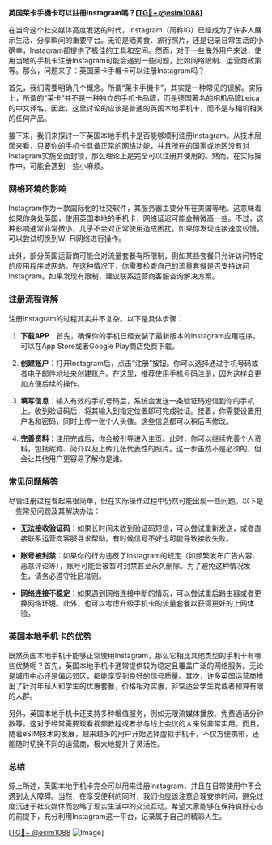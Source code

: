 **英国莱卡手機卡可以註冊Instagram嗎？[[TG💪+ @esim1088](https://t.me/s/esim1088)]**

在当今这个社交媒体高度发达的时代，Instagram（简称IG）已经成为了许多人展示生活、分享瞬间的重要平台。无论是晒美食、旅行照片，还是记录日常生活的小确幸，Instagram都提供了极佳的工具和空间。然而，对于一些海外用户来说，使用当地的手机卡注册Instagram可能会遇到一些问题，比如网络限制、运营商政策等。那么，问题来了：英国莱卡手機卡可以注册Instagram吗？

首先，我们需要明确几个概念。所谓“莱卡手機卡”，其实是一种常见的误解。实际上，所谓的“莱卡”并不是一种独立的手机卡品牌，而是德国著名的相机品牌Leica的中文译名。因此，这里讨论的应该是普通的英国本地手机卡，而不是与相机相关的任何产品。

接下来，我们来探讨一下英国本地手机卡是否能够顺利注册Instagram。从技术层面来看，只要你的手机卡具备正常的网络功能，并且所在的国家或地区没有对Instagram实施全面封锁，那么理论上是完全可以注册并使用的。然而，在实际操作中，可能会遇到一些小麻烦。

### 网络环境的影响

Instagram作为一款国际化的社交软件，其服务器主要分布在美国等地。这意味着如果你身处英国，使用英国本地的手机卡，网络延迟可能会稍微高一些。不过，这种影响通常非常微小，几乎不会对正常使用造成困扰。如果你发现连接速度较慢，可以尝试切换到Wi-Fi网络进行操作。

此外，部分英国运营商可能会对流量套餐有所限制，例如某些套餐只允许访问特定的应用程序或网站。在这种情况下，你需要检查自己的流量套餐是否支持访问Instagram。如果发现有限制，建议联系运营商客服咨询解决方案。

### 注册流程详解

注册Instagram的过程其实并不复杂。以下是具体步骤：

1. **下载APP**：首先，确保你的手机已经安装了最新版本的Instagram应用程序。可以在App Store或者Google Play商店免费下载。
   
2. **创建账户**：打开Instagram后，点击“注册”按钮。你可以选择通过手机号码或者电子邮件地址来创建账户。在这里，推荐使用手机号码注册，因为这样会更加方便后续的操作。

3. **填写信息**：输入有效的手机号码后，系统会发送一条验证码短信到你的手机上。收到验证码后，将其输入到指定位置即可完成验证。接着，你需要设置用户名和密码，同时上传一张个人头像。这些信息都可以稍后再修改。

4. **完善资料**：注册完成后，你会被引导进入主页。此时，你可以继续完善个人资料，包括昵称、简介以及上传几张代表性的照片。这一步虽然不是必须的，但会让其他用户更容易了解你是谁。

### 常见问题解答

尽管注册过程看起来很简单，但在实际操作过程中仍然可能出现一些问题。以下是一些常见问题及其解决办法：

- **无法接收验证码**：如果长时间未收到验证码短信，可以尝试重新发送，或者直接联系运营商客服寻求帮助。有时候信号不好也可能导致接收失败。

- **账号被封禁**：如果你的行为违反了Instagram的规定（如频繁发布广告内容、恶意评论等），账号可能会被暂时封禁甚至永久删除。为了避免这种情况发生，请务必遵守社区准则。

- **网络连接不稳定**：如果遇到网络连接中断的情况，可以尝试重启路由器或者更换网络环境。此外，也可以考虑升级手机卡的流量套餐以获得更好的上网体验。

### 英国本地手机卡的优势

既然英国本地手机卡能够正常使用Instagram，那么它相比其他类型的手机卡有哪些优势呢？首先，英国本地手机卡通常提供较为稳定且覆盖广泛的网络服务。无论是城市中心还是偏远郊区，都能享受到良好的信号质量。其次，许多英国运营商推出了针对年轻人和学生的优惠套餐，价格相对实惠，非常适合学生党或者预算有限的人群。

另外，英国本地手机卡还支持多种增值服务，例如无限流媒体播放、免费通话分钟数等。这对于经常需要观看视频教程或者参与线上会议的人来说非常实用。而且，随着eSIM技术的发展，越来越多的用户开始选择虚拟手机卡，不仅方便携带，还能随时切换不同的运营商，极大地提升了灵活性。

### 总结

综上所述，英国本地手机卡完全可以用来注册Instagram，并且在日常使用中不会遇到太大障碍。当然，在享受便利的同时，我们也应该注意合理安排时间，避免过度沉迷于社交媒体而忽略了现实生活中的交流互动。希望大家能够在保持良好心态的前提下，充分利用Instagram这一平台，记录属于自己的精彩人生。

[[TG💪+ @esim1088](https://t.me/s/esim1088) ![Image](https://i.postimg.cc/4NQfJmqS/Snipaste-2025-05-13-00-14-12.png)]